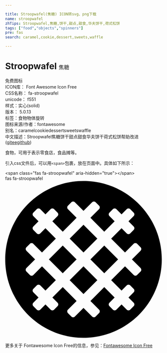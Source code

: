 ```yaml
---

title: Stroopwafel(焦糖) ICON转svg、png下载
name: stroopwafel
zhTips: Stroopwafel,焦糖,饼干,甜点,甜食,华夫饼干,荷式松饼
tags: ["food","objects","spinners"]
pre: fas
search: caramel,cookie,dessert,sweets,waffle

---
```


# Stroopwafel  <small style="font-size: 60%;font-weight: 100">焦糖</small>


<div class="detail-page">
<p>
<span><span class="badge-success badge">免费图标</span> </span>
<br/>
<span>
ICON库：
<span class="badge-secondary badge">Font Awesome Icon Free</span> 
</span>
<br/>
<span>
CSS名称：
<span class="badge-secondary badge">fa-stroopwafel</span> 
</span>
<br/>
<span>
unicode：
<span class="badge-secondary badge">f551</span> 
<copy-btn content='f551' btn-title=""></copy-btn>
<copy-btn :content='String.fromCodePoint(parseInt("f551", 16))' btn-title="复制U"></copy-btn>
</span><br/><span>样式：<span class="badge-light badge">实心(solid)</span></span>
<br/>
<span>
版本：
<span class="badge-secondary badge">5.0.13</span> 
</span><br/><span>标签：<span class="badge-light badge"><router-link to="/tags/food.html">食物</router-link></span><span class="badge-light badge"><router-link to="/tags/objects.html">物体</router-link></span><span class="badge-light badge"><router-link to="/tags/spinners.html">旋转</router-link></span></span>
<br/>
<span>图标来源/作者：<span class="badge-light badge">fontawesome</span></span> 
<br/>
<span>别名：<span class="badge-light badge">caramel</span><span class="badge-light badge">cookie</span><span class="badge-light badge">dessert</span><span class="badge-light badge">sweets</span><span class="badge-light badge">waffle</span></span><br/><span class="zh-detail">中文描述：<span class="badge-primary badge">Stroopwafel</span><span class="badge-primary badge">焦糖</span><span class="badge-primary badge">饼干</span><span class="badge-primary badge">甜点</span><span class="badge-primary badge">甜食</span><span class="badge-primary badge">华夫饼干</span><span class="badge-primary badge">荷式松饼</span><span class="help-link"><span>帮助改进</span>(<a href="https://gitee.com/liuwave/icon-helper/edit/master/json/fontawesome/solid/stroopwafel.json" target="_blank" rel="noopener noreferrer">gitee</a><a href="https://github.com/liuwave/icon-helper/edit/master/json/fontawesome/solid/stroopwafel.json" target="_blank" rel="noopener noreferrer">github</a></span>)</span><br/>
</p>
</div><div class="description description alert alert-light">食物，可用于表示零食店，食品摊等。</div>
<div class="alert alert-dark">
  <i class="fas fa-stroopwafel fa-xs"></i>
  <i class="fas fa-stroopwafel fa-sm"></i>
  <i class="fas fa-stroopwafel fa-lg"></i>
  <i class="fas fa-stroopwafel fa-2x"></i>
  <i class="fas fa-stroopwafel fa-3x"></i>
  <i class="fas fa-stroopwafel fa-5x"></i>
  <i class="fas fa-stroopwafel fa-7x"></i>
</div>
<div>
  <p>引入css文件后，可以用<code>&lt;span&gt;</code>包裹，放在页面中。具体如下所示：    
  </p>
  <div class="alert alert-primary" style="font-size: 14px">
    &lt;span class="fas fa-stroopwafel" aria-hidden="true"&gt;&lt;/span&gt;
    <copy-btn content='<span class="fas fa-stroopwafel" aria-hidden="true"></span>'></copy-btn>
  </div>
  <div class="alert alert-secondary">
    <i class="fas fa-stroopwafel"
    style="font-size: 24px"
    aria-hidden="true"></i> fas fa-stroopwafel
    <copy-btn content="fas fa-stroopwafel" btn-title="复制图标名称"></copy-btn>
  </div>
</div>
<div id="svg" class="svg-wrap">
<svg xmlns="http://www.w3.org/2000/svg" viewBox="0 0 512 512"><path d="M188.12 210.74L142.86 256l45.25 45.25L233.37 256l-45.25-45.26zm113.13-22.62L256 142.86l-45.25 45.25L256 233.37l45.25-45.25zm-90.5 135.76L256 369.14l45.26-45.26L256 278.63l-45.25 45.25zM256 0C114.62 0 0 114.62 0 256s114.62 256 256 256 256-114.62 256-256S397.38 0 256 0zm186.68 295.6l-11.31 11.31c-3.12 3.12-8.19 3.12-11.31 0l-28.29-28.29-45.25 45.25 33.94 33.94 16.97-16.97c3.12-3.12 8.19-3.12 11.31 0l11.31 11.31c3.12 3.12 3.12 8.19 0 11.31l-16.97 16.97 16.97 16.97c3.12 3.12 3.12 8.19 0 11.31l-11.31 11.31c-3.12 3.12-8.19 3.12-11.31 0l-16.97-16.97-16.97 16.97c-3.12 3.12-8.19 3.12-11.31 0l-11.31-11.31c-3.12-3.12-3.12-8.19 0-11.31l16.97-16.97-33.94-33.94-45.26 45.26 28.29 28.29c3.12 3.12 3.12 8.19 0 11.31l-11.31 11.31c-3.12 3.12-8.19 3.12-11.31 0L256 414.39l-28.29 28.29c-3.12 3.12-8.19 3.12-11.31 0l-11.31-11.31c-3.12-3.12-3.12-8.19 0-11.31l28.29-28.29-45.25-45.26-33.94 33.94 16.97 16.97c3.12 3.12 3.12 8.19 0 11.31l-11.31 11.31c-3.12 3.12-8.19 3.12-11.31 0l-16.97-16.97-16.97 16.97c-3.12 3.12-8.19 3.12-11.31 0l-11.31-11.31c-3.12-3.12-3.12-8.19 0-11.31l16.97-16.97-16.97-16.97c-3.12-3.12-3.12-8.19 0-11.31l11.31-11.31c3.12-3.12 8.19-3.12 11.31 0l16.97 16.97 33.94-33.94-45.25-45.25-28.29 28.29c-3.12 3.12-8.19 3.12-11.31 0L69.32 295.6c-3.12-3.12-3.12-8.19 0-11.31L97.61 256l-28.29-28.29c-3.12-3.12-3.12-8.19 0-11.31l11.31-11.31c3.12-3.12 8.19-3.12 11.31 0l28.29 28.29 45.25-45.26-33.94-33.94-16.97 16.97c-3.12 3.12-8.19 3.12-11.31 0l-11.31-11.31c-3.12-3.12-3.12-8.19 0-11.31l16.97-16.97-16.97-16.97c-3.12-3.12-3.12-8.19 0-11.31l11.31-11.31c3.12-3.12 8.19-3.12 11.31 0l16.97 16.97 16.97-16.97c3.12-3.12 8.19-3.12 11.31 0l11.31 11.31c3.12 3.12 3.12 8.19 0 11.31l-16.97 16.97 33.94 33.94 45.26-45.25-28.29-28.29c-3.12-3.12-3.12-8.19 0-11.31l11.31-11.31c3.12-3.12 8.19-3.12 11.31 0L256 97.61l28.29-28.29c3.12-3.12 8.19-3.12 11.31 0l11.31 11.31c3.12 3.12 3.12 8.19 0 11.31l-28.29 28.29 45.26 45.25 33.94-33.94-16.97-16.97c-3.12-3.12-3.12-8.19 0-11.31l11.31-11.31c3.12-3.12 8.19-3.12 11.31 0l16.97 16.97 16.97-16.97c3.12-3.12 8.19-3.12 11.31 0l11.31 11.31c3.12 3.12 3.12 8.19 0 11.31l-16.97 16.97 16.97 16.97c3.12 3.12 3.12 8.19 0 11.31l-11.31 11.31c-3.12 3.12-8.19 3.12-11.31 0l-16.97-16.97-33.94 33.94 45.25 45.26 28.29-28.29c3.12-3.12 8.19-3.12 11.31 0l11.31 11.31c3.12 3.12 3.12 8.19 0 11.31L414.39 256l28.29 28.28a8.015 8.015 0 0 1 0 11.32zM278.63 256l45.26 45.25L369.14 256l-45.25-45.26L278.63 256z"/></svg>
</div>
<detail full-name='fa-stroopwafel'></detail>
    
<div><p>更多关于  Fontawesome Icon Free的信息，参见：<a target="_blank" href="https://iconhelper.cn/fontawesome.html">Fontawesome Icon Free</a>
</p></div>
